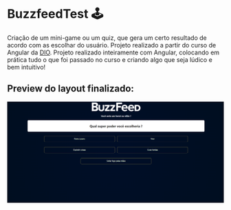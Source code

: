# BuzzfeedTest 🕹️

Criação de um mini-game ou um quiz, que gera um certo resultado de acordo com as escolhar do usuário. Projeto realizado a partir do curso de Angular da [DIO](https://www.dio.me/).
Projeto realizado inteiramente com Angular, colocando em prática tudo o que foi passado no curso e criando algo que seja lúdico e bem intuitivo!


## Preview do layout finalizado:

 <img src="./src/assets/imgs/preview.png">
